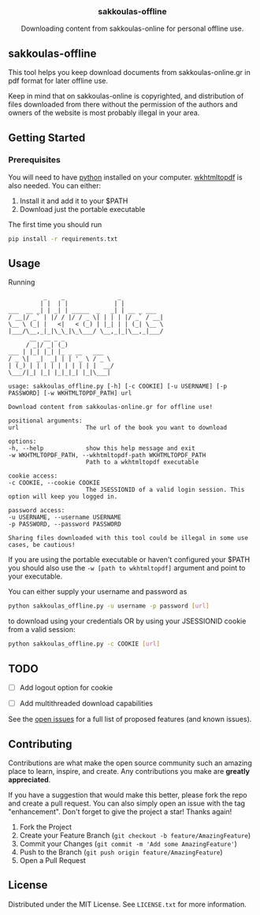 



<!-- PROJECT LOGO -->
<br />
<div align="center">
  <h3 align="center">sakkoulas-offline</h3>

  <p align="center">
    Downloading content from sakkoulas-online for personal offline use.
  </p>
</div>





<!-- ABOUT THE PROJECT -->
## sakkoulas-offline

This tool helps you keep download documents from sakkoulas-online.gr in pdf format for later offline use.

Keep in mind that on sakkoulas-online is copyrighted, and distribution of files downloaded from there without the permission of the authors and owners of the website is most probably illegal in your area.


<!-- GETTING STARTED -->
## Getting Started

### Prerequisites

You will need to have [python](https://www.python.org/) installed on your computer.
[wkhtmltopdf](https://wkhtmltopdf.org/) is also needed. You can either:
1. Install it and add it to your $PATH
2. Download just the portable executable

The first time you should run
  ```sh
  pip install -r requirements.txt
  ```

## Usage

Running
  ```
            _    _               _
           | |  | |             | |
 ___  __ _| | _| | _____  _   _| | __ _ ___
/ __|/ _` | |/ / |/ / _ \| | | | |/ _` / __|
\__ \ (_| |   <|   < (_) | |_| | | (_| \__ \
|___/\__,_|_|\_\_|\_\___/ \__,_|_|\__,_|___/
        __  __ _ _
       / _|/ _| (_)
  ___ | |_| |_| |_ _ __   ___
 / _ \|  _|  _| | | '_ \ / _ \
| (_) | | | | | | | | | |  __/
 \___/|_| |_| |_|_|_| |_|\___|
  
usage: sakkoulas_offline.py [-h] [-c COOKIE] [-u USERNAME] [-p PASSWORD] [-w WKHTMLTOPDF_PATH] url

Download content from sakkoulas-online.gr for offline use!

positional arguments:
  url                   The url of the book you want to download

options:
  -h, --help            show this help message and exit
  -w WKHTMLTOPDF_PATH, --wkhtmltopdf-path WKHTMLTOPDF_PATH
                        Path to a wkhtmltopdf executable

cookie access:
  -c COOKIE, --cookie COOKIE
                        The JSESSIONID of a valid login session. This option will keep you logged in.

password access:
  -u USERNAME, --username USERNAME
  -p PASSWORD, --password PASSWORD

Sharing files downloaded with this tool could be illegal in some use cases, be cautious!
```
If you are using the portable executable or haven't configured your $PATH you should also use the `-w [path to wkhtmltopdf]` argument and point to your executable.

You can either supply your username and password as 
```sh
python sakkoulas_offline.py -u username -p password [url]
``` 
to download using your credentials OR by using your JSESSIONID cookie from a valid session:
```sh
python sakkoulas_offline.py -c COOKIE [url]
```

## TODO

- [ ] Add logout option for cookie
- [ ] Add multithreaded download capabilities


See the [open issues](https://github.com/othneildrew/Best-README-Template/issues) for a full list of proposed features (and known issues).

## Contributing

Contributions are what make the open source community such an amazing place to learn, inspire, and create. Any contributions you make are **greatly appreciated**.

If you have a suggestion that would make this better, please fork the repo and create a pull request. You can also simply open an issue with the tag "enhancement".
Don't forget to give the project a star! Thanks again!

1. Fork the Project
2. Create your Feature Branch (`git checkout -b feature/AmazingFeature`)
3. Commit your Changes (`git commit -m 'Add some AmazingFeature'`)
4. Push to the Branch (`git push origin feature/AmazingFeature`)
5. Open a Pull Request

## License

Distributed under the MIT License. See `LICENSE.txt` for more information.

